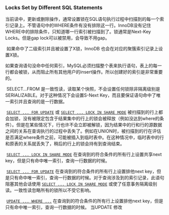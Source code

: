 ### Locks Set by Different SQL Statements



​		当前读中，更新或删除操作，通常设置锁在SQL语句执行过程中扫描到的每一个索引记录上。不管语句中的WHERE条件有没有排除这一行。InnoDB没有记住WHERE中的排除条件，只知道哪一行索引被扫描到了。锁通常是Next-Key Locks。但是gap lock可以被禁用，会导致不用gap。

​		如果命中了二级索引并且被设置了X锁，InnoDB 也会在对应的聚簇索引记录上设置X锁。

​		如果查询语句没命中任何索引，MySQL必须扫描整个表来执行语句，表上的每一行都会被锁，从而阻止所有其他用户的insert操作。所以创建好的索引是非常重要的。

​		SELECT...FROM 是一致性读，读取某个快照，不会设置任何锁除非隔离级别是SERIALIZABLE。对于这种情况下会设置S-Next Key，而且要保证语句命中了唯一索引并且查询的是一行数据。

​		 [`SELECT ... FOR UPDATE`](https://dev.mysql.com/doc/refman/5.7/en/select.html) 或 [`SELECT ... LOCK IN SHARE MODE`](https://dev.mysql.com/doc/refman/5.7/en/select.html) 被扫描到的行上都会加锁，没有被限定包含于结果集中的行上的锁会被释放（例如没达到where的条件）。但是在某些情况下，行也许不会立即被解锁，因为结果中的行和行的源数据之间的关系在查询执行的过程中丢失了。例如在UNION时，被扫描到的行在评估是否满足where条件之前，可能被插入到临时表中。在这种情况中，临时表中的行和原表的关系就丢失了，稍后的行上的锁会持有到查询结束。

​		[`SELECT ... LOCK IN SHARE MODE`](https://dev.mysql.com/doc/refman/5.7/en/select.html) 在查询到的符合条件的所有行上设置共享next key，但是只有命中唯一索引，查询一行数据的时候。

​		[`SELECT ... FOR UPDATE`](https://dev.mysql.com/doc/refman/5.7/en/select.html) 在查询到的符合条件的所有行上设置排他next key，但是只有命中唯一索引，查询一行数据的时候。对于查询涉及到的索引记录，此语句阻塞其他会话使用  [`SELECT ... LOCK IN SHARE MODE`](https://dev.mysql.com/doc/refman/5.7/en/select.html) 或使了任意事务隔离级别读。一致性读忽略所有的锁所以不受它影响。

​		[`UPDATE ... WHERE ...`](https://dev.mysql.com/doc/refman/5.7/en/update.html) 在查询到的符合条件的所有行上设置排他next key，但是只有命中唯一索引，查询一行数据的时候。 当UPDATE 修改

​		

​				
